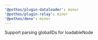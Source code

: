 ```yaml
---
'@pothos/plugin-dataloader': minor
'@pothos/plugin-relay': minor
'@pothos/deno': minor
---
```


Support parsing globalIDs for loadableNode
